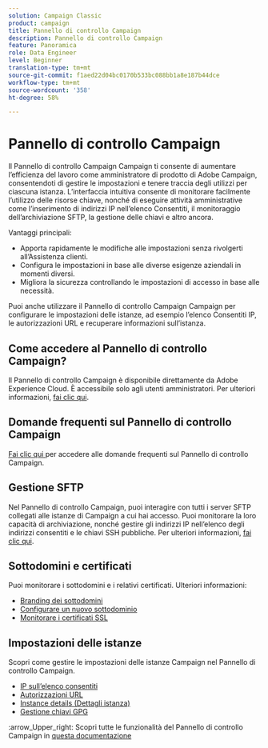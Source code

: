 ```yaml
---
solution: Campaign Classic
product: campaign
title: Pannello di controllo Campaign
description: Pannello di controllo Campaign
feature: Panoramica
role: Data Engineer
level: Beginner
translation-type: tm+mt
source-git-commit: f1aed22d04bc0170b533bc088bb1a8e187b44dce
workflow-type: tm+mt
source-wordcount: '358'
ht-degree: 58%

---
```


# Pannello di controllo Campaign

Il Pannello di controllo Campaign Campaign ti consente di aumentare l’efficienza del lavoro come amministratore di prodotto di Adobe Campaign, consentendoti di gestire le impostazioni e tenere traccia degli utilizzi per ciascuna istanza. L’interfaccia intuitiva consente di monitorare facilmente l’utilizzo delle risorse chiave, nonché di eseguire attività amministrative come l’inserimento di indirizzi IP nell’elenco Consentiti, il monitoraggio dell’archiviazione SFTP, la gestione delle chiavi e altro ancora.

Vantaggi principali:

* Apporta rapidamente le modifiche alle impostazioni senza rivolgerti all’Assistenza clienti.
* Configura le impostazioni in base alle diverse esigenze aziendali in momenti diversi.
* Migliora la sicurezza controllando le impostazioni di accesso in base alle necessità.

Puoi anche utilizzare il Pannello di controllo Campaign Campaign per configurare le impostazioni delle istanze, ad esempio l’elenco Consentiti IP, le autorizzazioni URL e recuperare informazioni sull’istanza.

## Come accedere al Pannello di controllo Campaign?

Il Pannello di controllo Campaign è disponibile direttamente da Adobe Experience Cloud. È accessibile solo agli utenti amministratori. Per ulteriori informazioni, [fai clic qui](https://experienceleague.adobe.com/docs/control-panel/using/discover-control-panel/accessing-control-panel.html).

## Domande frequenti sul Pannello di controllo Campaign

[Fai clic qui ](https://experienceleague.adobe.com/docs/control-panel/using/discover-control-panel/key-features.html) per accedere alle domande frequenti sul Pannello di controllo Campaign.

## Gestione SFTP

Nel Pannello di controllo Campaign, puoi interagire con tutti i server SFTP collegati alle istanze di Campaign a cui hai accesso. Puoi monitorare la loro capacità di archiviazione, nonché gestire gli indirizzi IP nell’elenco degli indirizzi consentiti e le chiavi SSH pubbliche. Per ulteriori informazioni, [fai clic qui](https://experienceleague.adobe.com/docs/control-panel/using/sftp-management/about-sftp-management.html?lang=it#sftp-management).

## Sottodomini e certificati

Puoi monitorare i sottodomini e i relativi certificati. Ulteriori informazioni:
* [Branding dei sottodomini](https://experienceleague.adobe.com/docs/control-panel/using/subdomains-and-certificates/subdomains-branding.html)
* [Configurare un nuovo sottodominio](https://experienceleague.adobe.com/docs/control-panel/using/subdomains-and-certificates/setting-up-new-subdomain.html)
* [Monitorare i certificati SSL](https://experienceleague.adobe.com/docs/control-panel/using/subdomains-and-certificates/monitoring-ssl-certificates.html)

## Impostazioni delle istanze

Scopri come gestire le impostazioni delle istanze Campaign nel Pannello di controllo Campaign.
* [IP sull’elenco consentiti](https://experienceleague.adobe.com/docs/control-panel/using/instances-settings/ip-allow-listing-instance-access.html)
* [Autorizzazioni URL](https://experienceleague.adobe.com/docs/control-panel/using/instances-settings/url-permissions.html)
* [Instance details (Dettagli istanza)](https://experienceleague.adobe.com/docs/control-panel/using/instances-settings/instance-details.html)
* [Gestione chiavi GPG](https://experienceleague.adobe.com/docs/control-panel/using/instances-settings/gpg-keys-management.html)

:arrow_Upper_right: Scopri tutte le funzionalità del Pannello di controllo Campaign in [questa documentazione](https://experienceleague.adobe.com/docs/control-panel/using/control-panel-home.html?lang=it)
